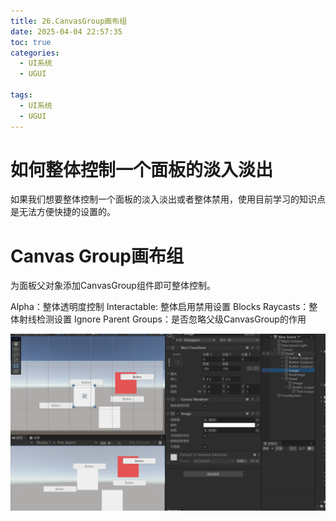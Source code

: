 ```yaml
---
title: 26.CanvasGroup画布组
date: 2025-04-04 22:57:35
toc: true
categories:
  - UI系统
  - UGUI

tags:
  - UI系统
  - UGUI
---
```




# 如何整体控制一个面板的淡入淡出
如果我们想要整体控制一个面板的淡入淡出或者整体禁用，使用目前学习的知识点是无法方便快捷的设置的。

# Canvas Group画布组
为面板父对象添加CanvasGroup组件即可整体控制。

Alpha：整体透明度控制
Interactable: 整体启用禁用设置
Blocks Raycasts：整体射线检测设置
Ignore Parent Groups：是否忽略父级CanvasGroup的作用

![](26.CanvasGroup画布组/Canvas%20Group组件动画.gif)